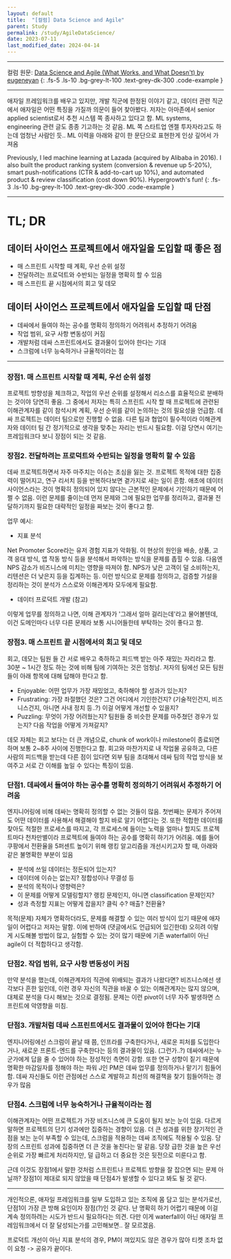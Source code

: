 ```yaml
---
layout: default
title:  "[컬럼] Data Science and Agile"
parent: Study
permalink: /study/AgileDataScience/
date: 2023-07-11
last_modified_date: 2024-04-14
---
```


***

컬럼 원문: [Data Science and Agile (What Works, and What Doesn't) by eugeneyan](https://eugeneyan.com/writing/data-science-and-agile-what-works-and-what-doesnt/)
{: .fs-5 .ls-10 .bg-grey-lt-100 .text-grey-dk-300 .code-example }

***

애자일 프레임워크를 배우고 있지만, 개발 직군에 한정된 이야기 같고, 데이터 관련 직군에서 애자일은 어떤 특징을 가질까 의문이 들어 찾아봤다. 저자는 아마존에서 senior applied scientist로서 추천 시스템 쪽 종사하고 있다고 함. ML systems, engineering 관련 글도 종종 기고하는 것 같음. ML 쪽 스타트업 엔젤 투자자라고도 하는데 엄청난 사람인 듯.. ML 이력을 아래와 같이 한 문단으로 표현한게 인상 깊어서 가져옴

Previously, I led machine learning at Lazada (acquired by Alibaba in 2016). I also built the product ranking system (conversion & revenue up 5-20%), smart push-notifications (CTR & add-to-cart up 10%), and automated product & review classification (cost down 90%). Hypergrowth's fun!
{: .fs-3 .ls-10 .bg-grey-lt-100 .text-grey-dk-300 .code-example }

***

# TL; DR

##  데이터 사이언스 프로젝트에서 애자일을 도입할 때 좋은 점

- 매 스프린트 시작할 때 계획, 우선 순위 설정
- 전달하려는 프로덕트와 수반되는 일정을 명확히 할 수 있음
- 매 스프린트 끝 시점에서의 회고 및 데모

## 데이터 사이언스 프로젝트에서 애자일을 도입할 때 단점

- 데싸에서 들여야 하는 공수를 명확히 정의하기 어려워서 추정하기 어려움
- 작업 범위, 요구 사항 변동성이 커짐
- 개발처럼 데싸 스프린트에서도 결과물이 있어야 한다는 기대
- 스크럼에 너무 능숙하거나 규율적이라는 점


***

### 장점1. 매 스프린트 시작할 때 계획, 우선 순위 설정

프로젝트 방향성을 체크하고, 작업의 우선 순위를 설정해서 리소스를 효율적으로 분배하는 것이야 당연히 좋음. 그 중에서 저자는 특히 스프린트 시작 할 때 프로젝트에 관련된 이해관계자를 같이 참석시켜 계획, 우선 순위를 같이 논의하는 것의 필요성을 언급함. 데싸 프로젝트는 데이터 팀으로만 진행할 수 없음. 다른 팀과 협업이 필수적이라 이해관계자와 데이터 팀 간 정기적으로 생각을 맞추는 자리는 반드시 필요함. 이걸 당연시 여기는 프레임워크다 보니 장점이 되는 것 같음.


### 장점2. 전달하려는 프로덕트와 수반되는 일정을 명확히 할 수 있음

데싸 프로젝트하면서 자주 마주치는 이슈는 초심을 잃는 것. 프로젝트 목적에 대한 집중력이 떨어지고, 연구 리서치 등을 반복하다보면 곁가지로 새는 일이 흔함. 애초에 데이터 사이언스라는 것이 명확히 정의되어 있지 않다는 근본적인 문제에서 기인하기 때문에 어쩔 수 없음. 이런 문제를 줄이는데 먼저 문제와 그에 필요한 업무를 정리하고, 결과물 전달하기까지 필요한 대략적인 일정을 짜보는 것이 좋다고 함.

업무 예시: 

- 지표 분석

Net Promoter Score라는 유저 경험 지표가 악화됨. 이 현상의 원인을 배송, 상품, 고객 응대 방식, 앱 작동 방식 등을 분석해서 파악하는 방식을 문제를 좁힐 수 있음. 다음엔 NPS 감소가 비즈니스에 미치는 영향을 따져야 함. NPS가 낮은 고객이 덜 소비하는지, 리텐션은 더 낮은지 등을 집계하는 등. 이런 방식으로 문제를 정의하고, 검증할 가설을 정리하는 것이 분석가 스스로와 이해관계자 모두에게 필요함.

- 데이터 프로덕트 개발 (참고)

이렇게 업무를 정의하고 나면, 이해 관계자가 '그래서 얼마 걸리는데'라고 물어볼텐데, 이건 도메인마다 너무 다른 문제라 보통 시니어들한테 부탁하는 것이 좋다고 함.


### 장점3. 매 스프린트 끝 시점에서의 회고 및 데모

회고, 데모는 팀원 들 간 서로 배우고 축하하고 피드백 받는 아주 재밌는 자리라고 함. 30분 ~ 1시간 정도 하는 것에 비해 팀에 기여하는 것은 엄청남. 저자의 팀에선 모든 팀원들이 아래 항목에 대해 답해야 한다고 함.

- Enjoyable: 어떤 업무가 가장 재밌었고, 축하해야 할 성과가 있는지?
- Frustrating: 가장 좌절했던 것은? 그건 어디에서 기인한건지? (기술적인건지, 비즈니스건지, 아니면 사내 정치 등..?) 이걸 어떻게 개선할 수 있을지?
- Puzzling: 무엇이 가장 어려웠는지? 팀원들 중 비슷한 문제를 마주쳤던 경우가 있는지? 다음 작업을 어떻게 가져갈지?

데모 자체는 회고 보다는 더 큰 개념으로, chunk of work이나 milestone이 종료되면 하며 보통 2~8주 사이에 진행한다고 함. 회고와 마찬가지로 내 작업물 공유하고, 다른 사람의 피드백을 받는데 다른 점이 있다면 외부 팀을 초대해서 데싸 팀의 작업 방식을 보여주고 서로 간 이해를 높일 수 있다는 특징이 있음.


### 단점1. 데싸에서 들여야 하는 공수를 명확히 정의하기 어려워서 추정하기 어려움

엔지니어링에 비해 데싸는 명확히 정의할 수 없는 것들이 많음. 첫번째는 문제가 주어져도 어떤 데이터를 사용해서 해결해야 할지 바로 알기 어렵다는 것. 또한 적합한 데이터를 찾아도 적절한 프로세스를 따지고, 각 프로세스에 들이는 노력을 얼마나 할지도 프로젝트마다 천차만별이라 프로젝트에 들여야 하는 공수를 명확히 하기가 어려움. 예를 들어 쿠팡에서 전환율을 5퍼센트 높이기 위해 랭킹 알고리즘을 개선시키고자 할 때, 아래와 같은 불명확한 부분이 있음

- 분석에 쓰일 데이터는 정돈되어 있는지?
- 데이터에 이슈는 없는지? 정합성이나 무결성 등
- 분석의 목적이나 영향력은?
- 이 문제를 어떻게 모델링할지? 랭킹 문제인지, 아니면 classification 문제인지?
- 성과 측정할 지표는 어떻게 잡을지? 클릭 수? 매출? 전환율?

목적(문제) 자체가 명확하더라도, 문제를 해결할 수 있는 여러 방식이 있기 때문에 애자일이 어렵다고 저자는 말함. 이에 반하여 (댓글에서도 언급되어 있긴한데) 오히려 이렇게 시도해볼 방법이 많고, 실험할 수 있는 것이 많기 때문에 기존 waterfall이 아닌 agile이 더 적합하다고 생각함. 


### 단점2. 작업 범위, 요구 사항 변동성이 커짐

만약 분석을 했는데, 이해관계자의 직관에 위배되는 결과가 나왔다면? 비즈니스에선 생각보다 흔한 일인데, 이런 경우 자신의 직관을 바꿀 수 있는 이해관계자는 많지 않으며, 대체로 분석을 다시 해보는 것으로 결정됨. 문제는 이런 pivot이 너무 자주 발생하면 스프린트에 악영향을 미침. 


### 단점3. 개발처럼 데싸 스프린트에서도 결과물이 있어야 한다는 기대

엔지니어링에선 스크럼이 끝날 때 쯤, 인프라를 구축한다거나, 새로운 피처를 도입한다거나, 새로운 프론트-엔드를 구축한다는 등의 결과물이 있음. (그런가..?) 데싸에서는 누군가에게 답을 줄 수 있어야 하는 정성적인 측면이 강함. 또한 연구 성향이 짙기 때문에 명확한 마감일자를 정해야 하는 파워 J인 PM은 데싸 업무를 정의하거나 맡기기 힘들어 함. 데싸 자신들도 이런 관점에선 스스로 계발하고 최선의 해결책을 찾기 힘들어하는 경우가 많음


### 단점4. 스크럼에 너무 능숙하거나 규율적이라는 점

이해관계자는 어떤 프로젝트가 가장 비즈니스에 큰 도움이 될지 보는 눈이 있음. 다르게 말하면 프로젝트의 단기 성과에만 집중하는 경향이 있음. 더 큰 성과를 위한 장기적인 관점을 보는 눈이 부족할 수 있는데, 스크럼을 적용하는 데싸 조직에도 적용될 수 있음. 당장의 스프린트 성과에 집중하면 더 큰 것을 놓친다는 말 같음. 당장 급한 것을 높은 우선순위로 가장 빠르게 처리하지만, 덜 급하고 더 중요한 것은 뒷전으로 미룬다고 함.

근데 이것도 장점1에서 말한 것처럼 스프린트나 프로젝트 방향을 잘 잡으면 되는 문제 아닐까? 장점1이 제대로 되지 않았을 때 단점4가 발생할 수 있다고 봐도 될 것 같다.


***

개인적으론, 애자일 프레임워크를 일부 도입하고 있는 조직에 몸 담고 있는 분석가로선, 단점1이 가장 큰 방해 요인이자 장점(?)인 것 같다. 난 명확히 하기 어렵기 때문에 이걸 계속 정의하려는 시도가 반드시 필요하다는 의견. 다만 이게 waterfall이 아닌 애자일 프레임워크에서 더 잘 달성되는가를 고민해보면.. 잘 모르겠음.

프로덕트 개선이 아닌 지표 분석의 경우, PM이 껴있지도 않은 경우가 많아 티켓 조차 없이 요청 -> 공유가 끝이다. 




